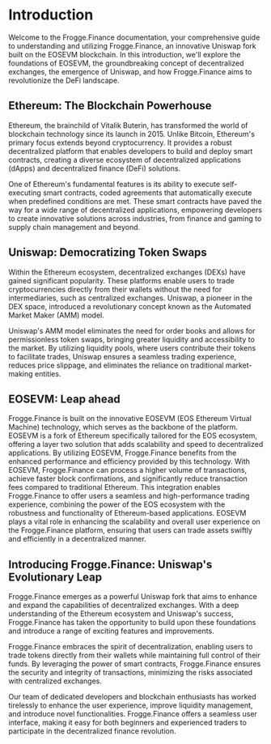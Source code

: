 # Introduction

Welcome to the Frogge.Finance documentation, your comprehensive guide to understanding and utilizing Frogge.Finance, an innovative Uniswap fork built on the EOSEVM blockchain. In this introduction, we'll explore the foundations of EOSEVM, the groundbreaking concept of decentralized exchanges, the emergence of Uniswap, and how Frogge.Finance aims to revolutionize the DeFi landscape.

## Ethereum: The Blockchain Powerhouse

Ethereum, the brainchild of Vitalik Buterin, has transformed the world of blockchain technology since its launch in 2015. Unlike Bitcoin, Ethereum's primary focus extends beyond cryptocurrency. It provides a robust decentralized platform that enables developers to build and deploy smart contracts, creating a diverse ecosystem of decentralized applications (dApps) and decentralized finance (DeFi) solutions.

One of Ethereum's fundamental features is its ability to execute self-executing smart contracts, coded agreements that automatically execute when predefined conditions are met. These smart contracts have paved the way for a wide range of decentralized applications, empowering developers to create innovative solutions across industries, from finance and gaming to supply chain management and beyond.

## Uniswap: Democratizing Token Swaps

Within the Ethereum ecosystem, decentralized exchanges (DEXs) have gained significant popularity. These platforms enable users to trade cryptocurrencies directly from their wallets without the need for intermediaries, such as centralized exchanges. Uniswap, a pioneer in the DEX space, introduced a revolutionary concept known as the Automated Market Maker (AMM) model.

Uniswap's AMM model eliminates the need for order books and allows for permissionless token swaps, bringing greater liquidity and accessibility to the market. By utilizing liquidity pools, where users contribute their tokens to facilitate trades, Uniswap ensures a seamless trading experience, reduces price slippage, and eliminates the reliance on traditional market-making entities.

## EOSEVM: Leap ahead

Frogge.Finance is built on the innovative EOSEVM (EOS Ethereum Virtual Machine) technology, which serves as the backbone of the platform. EOSEVM is a fork of Ethereum specifically tailored for the EOS ecosystem, offering a layer two solution that adds scalability and speed to decentralized applications. By utilizing EOSEVM, Frogge.Finance benefits from the enhanced performance and efficiency provided by this technology. With EOSEVM, Frogge.Finance can process a higher volume of transactions, achieve faster block confirmations, and significantly reduce transaction fees compared to traditional Ethereum. This integration enables Frogge.Finance to offer users a seamless and high-performance trading experience, combining the power of the EOS ecosystem with the robustness and functionality of Ethereum-based applications. EOSEVM plays a vital role in enhancing the scalability and overall user experience on the Frogge.Finance platform, ensuring that users can trade assets swiftly and efficiently in a decentralized manner.

## Introducing Frogge.Finance: Uniswap's Evolutionary Leap

Frogge.Finance emerges as a powerful Uniswap fork that aims to enhance and expand the capabilities of decentralized exchanges. With a deep understanding of the Ethereum ecosystem and Uniswap's success, Frogge.Finance has taken the opportunity to build upon these foundations and introduce a range of exciting features and improvements.

Frogge.Finance embraces the spirit of decentralization, enabling users to trade tokens directly from their wallets while maintaining full control of their funds. By leveraging the power of smart contracts, Frogge.Finance ensures the security and integrity of transactions, minimizing the risks associated with centralized exchanges.

Our team of dedicated developers and blockchain enthusiasts has worked tirelessly to enhance the user experience, improve liquidity management, and introduce novel functionalities. Frogge.Finance offers a seamless user interface, making it easy for both beginners and experienced traders to participate in the decentralized finance revolution.

